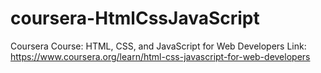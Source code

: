 # coursera-HtmlCssJavaScript
Coursera Course: HTML, CSS, and JavaScript for Web Developers Link: https://www.coursera.org/learn/html-css-javascript-for-web-developers
